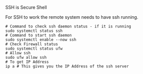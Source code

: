 SSH is Secure Shell

For SSH to work the remote system needs to have ssh running.

```shell
# Command to check ssh daemon status - if it is running
sudo systemctl status ssh
# Command to start ssh daemon
sudo systemctl enable --now ssh
# Check Firewall status
sudo systemctl status ufw
# Allow ssh
sudo ufw allow ssh
# To get IP Address
ip a # This gives you the IP Address of the ssh server
```